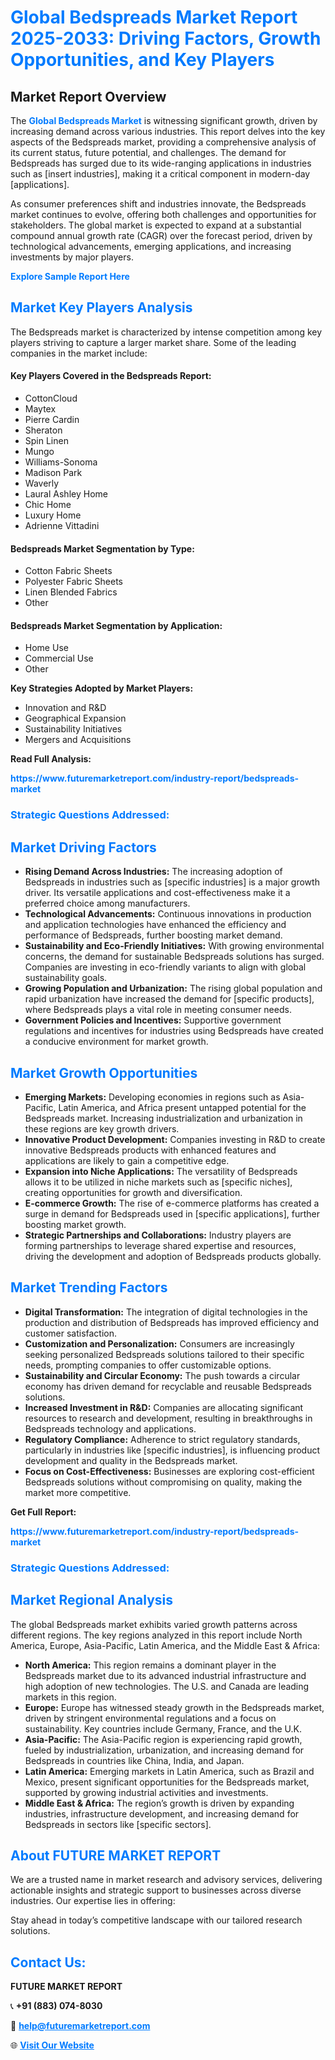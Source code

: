<h1 style="color: #007BFF;">Global Bedspreads Market Report 2025-2033: Driving Factors, Growth Opportunities, and Key Players</h1>

<section id="overview">
<h2>Market Report Overview</h2>
<p>The <a href="https://www.futuremarketreport.com/industry-report/bedspreads-market" style="color: #007BFF; text-decoration: none;"><strong>Global Bedspreads Market</strong></a> is witnessing significant growth, driven by increasing demand across various industries. This report delves into the key aspects of the Bedspreads market, providing a comprehensive analysis of its current status, future potential, and challenges. The demand for Bedspreads has surged due to its wide-ranging applications in industries such as [insert industries], making it a critical component in modern-day [applications].</p>
<p>As consumer preferences shift and industries innovate, the Bedspreads market continues to evolve, offering both challenges and opportunities for stakeholders. The global market is expected to expand at a substantial compound annual growth rate (CAGR) over the forecast period, driven by technological advancements, emerging applications, and increasing investments by major players.</p>
</section>

<section id="overview">
<p><a href="https://www.futuremarketreport.com/request-sample/reportId=108205" style="color: #007BFF; text-decoration: none;"><strong>Explore Sample Report Here</strong></a></p>
</section>

<section id="key-players">
<h2 style="color: #007BFF;">Market Key Players Analysis</h2>
<p>The Bedspreads market is characterized by intense competition among key players striving to capture a larger market share. Some of the leading companies in the market include:</p>
<h4>Key Players Covered in the Bedspreads Report:</h4>
<ul><li>CottonCloud</li><li>Maytex</li><li>Pierre Cardin</li><li>Sheraton</li><li>Spin Linen</li><li>Mungo</li><li>Williams-Sonoma</li><li>Madison Park</li><li>Waverly</li><li>Laural Ashley Home</li><li>Chic Home</li><li>Luxury Home</li><li>Adrienne Vittadini</li></ul>
<h4>Bedspreads Market Segmentation by Type:</h4>
<ul><li>Cotton Fabric Sheets</li><li>Polyester Fabric Sheets</li><li>Linen Blended Fabrics</li><li>Other</li></ul>

<h4>Bedspreads Market Segmentation by Application:</h4>
<ul><li>Home Use</li><li>Commercial Use</li><li>Other</li></ul>
<p><strong>Key Strategies Adopted by Market Players:</strong></p>
<ul>
<li>Innovation and R&D</li>
<li>Geographical Expansion</li>
<li>Sustainability Initiatives</li>
<li>Mergers and Acquisitions</li>
</ul>
</section>

<section>
<p><strong>Read Full Analysis: </strong></p><a href="https://www.futuremarketreport.com/industry-report/bedspreads-market" style="color: #007BFF; text-decoration: none;"><strong>https://www.futuremarketreport.com/industry-report/bedspreads-market</strong></a>
<h3 style="color: #007BFF;">Strategic Questions Addressed:</h3>
</section>

<section id="driving-factors">
<h2 style="color: #007BFF;">Market Driving Factors</h2>
<ul>
<li><strong>Rising Demand Across Industries:</strong> The increasing adoption of Bedspreads in industries such as [specific industries] is a major growth driver. Its versatile applications and cost-effectiveness make it a preferred choice among manufacturers.</li>
<li><strong>Technological Advancements:</strong> Continuous innovations in production and application technologies have enhanced the efficiency and performance of Bedspreads, further boosting market demand.</li>
<li><strong>Sustainability and Eco-Friendly Initiatives:</strong> With growing environmental concerns, the demand for sustainable Bedspreads solutions has surged. Companies are investing in eco-friendly variants to align with global sustainability goals.</li>
<li><strong>Growing Population and Urbanization:</strong> The rising global population and rapid urbanization have increased the demand for [specific products], where Bedspreads plays a vital role in meeting consumer needs.</li>
<li><strong>Government Policies and Incentives:</strong> Supportive government regulations and incentives for industries using Bedspreads have created a conducive environment for market growth.</li>
</ul>
</section>

<section id="growth-opportunities">
<h2 style="color: #007BFF;">Market Growth Opportunities</h2>
<ul>
<li><strong>Emerging Markets:</strong> Developing economies in regions such as Asia-Pacific, Latin America, and Africa present untapped potential for the Bedspreads market. Increasing industrialization and urbanization in these regions are key growth drivers.</li>
<li><strong>Innovative Product Development:</strong> Companies investing in R&D to create innovative Bedspreads products with enhanced features and applications are likely to gain a competitive edge.</li>
<li><strong>Expansion into Niche Applications:</strong> The versatility of Bedspreads allows it to be utilized in niche markets such as [specific niches], creating opportunities for growth and diversification.</li>
<li><strong>E-commerce Growth:</strong> The rise of e-commerce platforms has created a surge in demand for Bedspreads used in [specific applications], further boosting market growth.</li>
<li><strong>Strategic Partnerships and Collaborations:</strong> Industry players are forming partnerships to leverage shared expertise and resources, driving the development and adoption of Bedspreads products globally.</li>
</ul>
</section>

<section id="trending-factors">
<h2 style="color: #007BFF;">Market Trending Factors</h2>
<ul>
<li><strong>Digital Transformation:</strong> The integration of digital technologies in the production and distribution of Bedspreads has improved efficiency and customer satisfaction.</li>
<li><strong>Customization and Personalization:</strong> Consumers are increasingly seeking personalized Bedspreads solutions tailored to their specific needs, prompting companies to offer customizable options.</li>
<li><strong>Sustainability and Circular Economy:</strong> The push towards a circular economy has driven demand for recyclable and reusable Bedspreads solutions.</li>
<li><strong>Increased Investment in R&D:</strong> Companies are allocating significant resources to research and development, resulting in breakthroughs in Bedspreads technology and applications.</li>
<li><strong>Regulatory Compliance:</strong> Adherence to strict regulatory standards, particularly in industries like [specific industries], is influencing product development and quality in the Bedspreads market.</li>
<li><strong>Focus on Cost-Effectiveness:</strong> Businesses are exploring cost-efficient Bedspreads solutions without compromising on quality, making the market more competitive.</li>
</ul>
</section>

<section>
<p><strong>Get Full Report: </strong></p><a href="https://www.futuremarketreport.com/industry-report/bedspreads-market" style="color: #007BFF; text-decoration: none;"><strong>https://www.futuremarketreport.com/industry-report/bedspreads-market</strong></a>
<h3 style="color: #007BFF;">Strategic Questions Addressed:</h3>
</section>


<section id="regional-analysis">
<h2 style="color: #007BFF;">Market Regional Analysis</h2>
<p>The global Bedspreads market exhibits varied growth patterns across different regions. The key regions analyzed in this report include North America, Europe, Asia-Pacific, Latin America, and the Middle East & Africa:</p>
<ul>
<li><strong>North America:</strong> This region remains a dominant player in the Bedspreads market due to its advanced industrial infrastructure and high adoption of new technologies. The U.S. and Canada are leading markets in this region.</li>
<li><strong>Europe:</strong> Europe has witnessed steady growth in the Bedspreads market, driven by stringent environmental regulations and a focus on sustainability. Key countries include Germany, France, and the U.K.</li>
<li><strong>Asia-Pacific:</strong> The Asia-Pacific region is experiencing rapid growth, fueled by industrialization, urbanization, and increasing demand for Bedspreads in countries like China, India, and Japan.</li>
<li><strong>Latin America:</strong> Emerging markets in Latin America, such as Brazil and Mexico, present significant opportunities for the Bedspreads market, supported by growing industrial activities and investments.</li>
<li><strong>Middle East & Africa:</strong> The region’s growth is driven by expanding industries, infrastructure development, and increasing demand for Bedspreads in sectors like [specific sectors].</li>
</ul>
</section>

<footer>
<h2 style="color: #007BFF;">About FUTURE MARKET REPORT</h2>
<p>We are a trusted name in market research and advisory services, delivering actionable insights and strategic support to businesses across diverse industries. Our expertise lies in offering:</p>

<p>Stay ahead in today’s competitive landscape with our tailored research solutions.</p>

<h2 style="color: #007BFF;">Contact Us:</h2>
<p><strong>FUTURE MARKET REPORT</strong></p>
<p>📞 <strong>+91 (883) 074-8030</strong></p>
<p>📧 <strong><a href="mailto:help@futuremarketreport.com" style="color: #007BFF;">help@futuremarketreport.com</a></strong></p>
<p>🌐 <strong><a href="https://www.futuremarketreport.com/" style="color: #007BFF;">Visit Our Website</a></strong></p>
</footer>